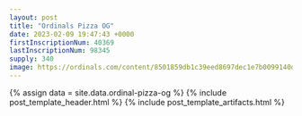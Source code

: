 ```yaml
---
layout: post
title: "Ordinals Pizza OG"
date: 2023-02-09 19:47:43 +0000
firstInscriptionNum: 40369
lastInscriptionNum: 98345
supply: 340
image: https://ordinals.com/content/8501859db1c39eed8697dec1e7b0099140dfd34da9b452c3245237b5dc2b9b7bi0
---
```

{% assign data = site.data.ordinal-pizza-og %}
{% include post_template_header.html %}
{% include post_template_artifacts.html %}
